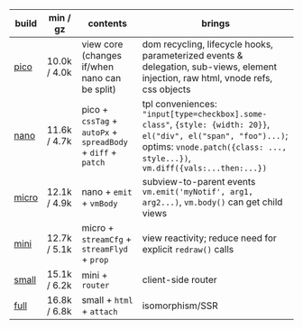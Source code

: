 | build      | min / gz     | contents                                                      | brings                                                                                                                                                                                         |
| ---------- | ------------ | ------------------------------------------------------------- | ---------------------------------------------------------------------------------------------------------------------------------------------------------------------------------------------- |
| [pico][1]  | 10.0k / 4.0k | view core (changes if/when nano can be split)                 | dom recycling, lifecycle hooks, parameterized events & delegation, sub-views, element injection, raw html, vnode refs, css objects                                                             |
| [nano][2]  | 11.6k / 4.7k | pico  + `cssTag` + `autoPx` + `spreadBody` + `diff` + `patch` | tpl conveniences: `"input[type=checkbox].some-class"`, `{style: {width: 20}}`, `el("div", el("span", "foo")...)`; optims: `vnode.patch({class: ..., style...})`, `vm.diff({vals:...then:...})` |
| [micro][3] | 12.1k / 4.9k | nano  + `emit` + `vmBody`                                     | subview-to-parent events `vm.emit('myNotif', arg1, arg2...)`, `vm.body()` can get child views                                                                                                  |
| [mini][4]  | 12.7k / 5.1k | micro + `streamCfg` + `streamFlyd` + `prop`                   | view reactivity; reduce need for explicit `redraw()` calls                                                                                                                                     |
| [small][5] | 15.1k / 6.2k | mini  + `router`                                              | client-side router                                                                                                                                                                             |
| [full][6]  | 16.8k / 6.8k | small + `html` + `attach`                                     | isomorphism/SSR                                                                                                                                                                                |

[1]: https://github.com/leeoniya/domvm/blob/2.x-dev/dist/pico/domvm.pico.min.js
[2]: https://github.com/leeoniya/domvm/blob/2.x-dev/dist/nano/domvm.nano.min.js
[3]: https://github.com/leeoniya/domvm/blob/2.x-dev/dist/micro/domvm.micro.min.js
[4]: https://github.com/leeoniya/domvm/blob/2.x-dev/dist/mini/domvm.mini.min.js
[5]: https://github.com/leeoniya/domvm/blob/2.x-dev/dist/small/domvm.small.min.js
[6]: https://github.com/leeoniya/domvm/blob/2.x-dev/dist/full/domvm.full.min.js